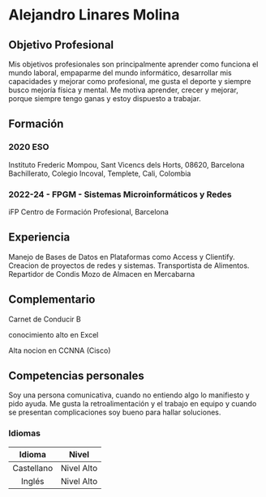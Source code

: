
# **Alejandro Linares Molina**
## Objetivo Profesional
Mis objetivos profesionales son principalmente aprender como funciona el mundo laboral, empaparme del mundo informático, desarrollar mis capacidades y mejorar como profesional, me gusta el deporte y siempre busco mejoría física y mental. Me motiva aprender, crecer y mejorar, porque siempre tengo ganas y estoy dispuesto a trabajar.

## Formación
### 2020 ESO
Instituto Frederic Mompou, Sant Vicencs dels Horts, 08620, Barcelona
Bachillerato, Colegio Incoval, Templete, Cali, Colombia

### 2022-24 - FPGM - Sistemas Microinformáticos y Redes
iFP Centro de Formación Profesional, Barcelona

## Experiencia
Manejo de Bases de Datos en Plataformas como Access y Clientify.
Creacion de proyectos de redes y sistemas.
Transportista de Alimentos.
Repartidor de Condis
Mozo de Almacen en Mercabarna

## Complementario
Carnet de Conducir B

conocimiento alto en Excel

Alta nocion en CCNNA (Cisco) 

## Competencias personales
Soy una persona comunicativa, cuando no entiendo algo lo manifiesto y pido ayuda. Me gusta la retroalimentación y el trabajo en equipo y cuando se presentan complicaciones soy bueno para hallar soluciones.
 
### Idiomas
| Idioma | Nivel |
|:---:|   :---:|
|Castellano | Nivel Alto|
|Inglés| Nivel Alto|
